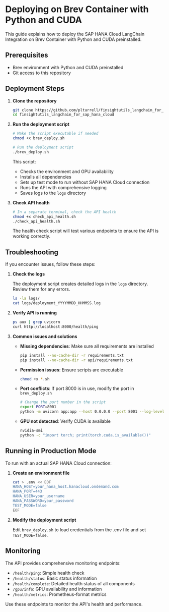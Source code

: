 # Deploying on Brev Container with Python and CUDA

This guide explains how to deploy the SAP HANA Cloud LangChain Integration on Brev Container with Python and CUDA preinstalled.

## Prerequisites

- Brev environment with Python and CUDA preinstalled
- Git access to this repository

## Deployment Steps

1. **Clone the repository**

   ```bash
   git clone https://github.com/plturrell/finsightutils_langchain_for_sap_hana_cloud.git
   cd finsightutils_langchain_for_sap_hana_cloud
   ```

2. **Run the deployment script**

   ```bash
   # Make the script executable if needed
   chmod +x brev_deploy.sh
   
   # Run the deployment script
   ./brev_deploy.sh
   ```

   This script:
   - Checks the environment and GPU availability
   - Installs all dependencies
   - Sets up test mode to run without SAP HANA Cloud connection
   - Runs the API with comprehensive logging
   - Saves logs to the `logs` directory

3. **Check API health**

   ```bash
   # In a separate terminal, check the API health
   chmod +x check_api_health.sh
   ./check_api_health.sh
   ```

   The health check script will test various endpoints to ensure the API is working correctly.

## Troubleshooting

If you encounter issues, follow these steps:

1. **Check the logs**

   The deployment script creates detailed logs in the `logs` directory. Review them for any errors.

   ```bash
   ls -la logs/
   cat logs/deployment_YYYYMMDD_HHMMSS.log
   ```

2. **Verify API is running**

   ```bash
   ps aux | grep uvicorn
   curl http://localhost:8000/health/ping
   ```

3. **Common issues and solutions**

   - **Missing dependencies**: Make sure all requirements are installed
     ```bash
     pip install --no-cache-dir -r requirements.txt
     pip install --no-cache-dir -r api/requirements.txt
     ```

   - **Permission issues**: Ensure scripts are executable
     ```bash
     chmod +x *.sh
     ```

   - **Port conflicts**: If port 8000 is in use, modify the port in `brev_deploy.sh`
     ```bash
     # Change the port number in the script
     export PORT=8001
     python -m uvicorn app:app --host 0.0.0.0 --port 8001 --log-level debug --reload
     ```

   - **GPU not detected**: Verify CUDA is available
     ```bash
     nvidia-smi
     python -c "import torch; print(torch.cuda.is_available())"
     ```

## Running in Production Mode

To run with an actual SAP HANA Cloud connection:

1. **Create an environment file**

   ```bash
   cat > .env << EOF
   HANA_HOST=your_hana_host.hanacloud.ondemand.com
   HANA_PORT=443
   HANA_USER=your_username
   HANA_PASSWORD=your_password
   TEST_MODE=false
   EOF
   ```

2. **Modify the deployment script**

   Edit `brev_deploy.sh` to load credentials from the .env file and set `TEST_MODE=false`.

## Monitoring

The API provides comprehensive monitoring endpoints:

- `/health/ping`: Simple health check
- `/health/status`: Basic status information
- `/health/complete`: Detailed health status of all components
- `/gpu/info`: GPU availability and information
- `/health/metrics`: Prometheus-format metrics

Use these endpoints to monitor the API's health and performance.